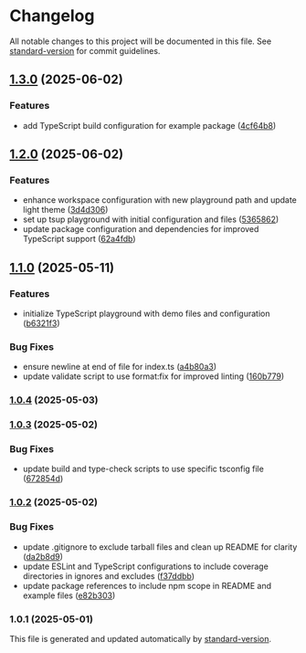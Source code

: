 # Changelog

All notable changes to this project will be documented in this file. See [standard-version](https://github.com/conventional-changelog/standard-version) for commit guidelines.

## [1.3.0](https://github.com/madooei/example-package/compare/v1.2.0...v1.3.0) (2025-06-02)


### Features

* add TypeScript build configuration for example package ([4cf64b8](https://github.com/madooei/example-package/commit/4cf64b852c3d2693361a4c7161b8952afd93d2b2))

## [1.2.0](https://github.com/madooei/example-package/compare/v1.1.0...v1.2.0) (2025-06-02)


### Features

* enhance workspace configuration with new playground path and update light theme ([3d4d306](https://github.com/madooei/example-package/commit/3d4d30676d758e3e1e5afaf72fae9562d8be15dd))
* set up tsup playground with initial configuration and files ([5365862](https://github.com/madooei/example-package/commit/5365862c68d6446f7d41f3d565e14def8925936c))
* update package configuration and dependencies for improved TypeScript support ([62a4fdb](https://github.com/madooei/example-package/commit/62a4fdbc3b9a838f5a7ad0afd1036abe9cdea05e))

## [1.1.0](https://github.com/madooei/example-package/compare/v1.0.4...v1.1.0) (2025-05-11)


### Features

* initialize TypeScript playground with demo files and configuration ([b6321f3](https://github.com/madooei/example-package/commit/b6321f3e43e772260b1b35d6976c8b1b20b60969))


### Bug Fixes

* ensure newline at end of file for index.ts ([a4b80a3](https://github.com/madooei/example-package/commit/a4b80a37de2b987e719507ada5d06456d68701b9))
* update validate script to use format:fix for improved linting ([160b779](https://github.com/madooei/example-package/commit/160b7793878824feb712b9636668c305792d4775))

### [1.0.4](https://github.com/madooei/example-package/compare/v1.0.3...v1.0.4) (2025-05-03)

### [1.0.3](https://github.com/madooei/example-package/compare/v1.0.2...v1.0.3) (2025-05-02)


### Bug Fixes

* update build and type-check scripts to use specific tsconfig file ([672854d](https://github.com/madooei/example-package/commit/672854db1d81a9a68bb387ae0ce3db6cb61d4a0a))

### [1.0.2](https://github.com/madooei/example-package/compare/v1.0.1...v1.0.2) (2025-05-02)


### Bug Fixes

* update .gitignore to exclude tarball files and clean up README for clarity ([da2b8d9](https://github.com/madooei/example-package/commit/da2b8d959e98006463f5b273f65b32db3435e792))
* update ESLint and TypeScript configurations to include coverage directories in ignores and excludes ([f37ddbb](https://github.com/madooei/example-package/commit/f37ddbb6d5ebdba6dc21bb4f9f4feca89b6a71da))
* update package references to include npm scope in README and example files ([e82b303](https://github.com/madooei/example-package/commit/e82b30306291474bf1f88935195c16ee5f555659))

### 1.0.1 (2025-05-01)

This file is generated and updated automatically by [standard-version](https://github.com/conventional-changelog/standard-version).
